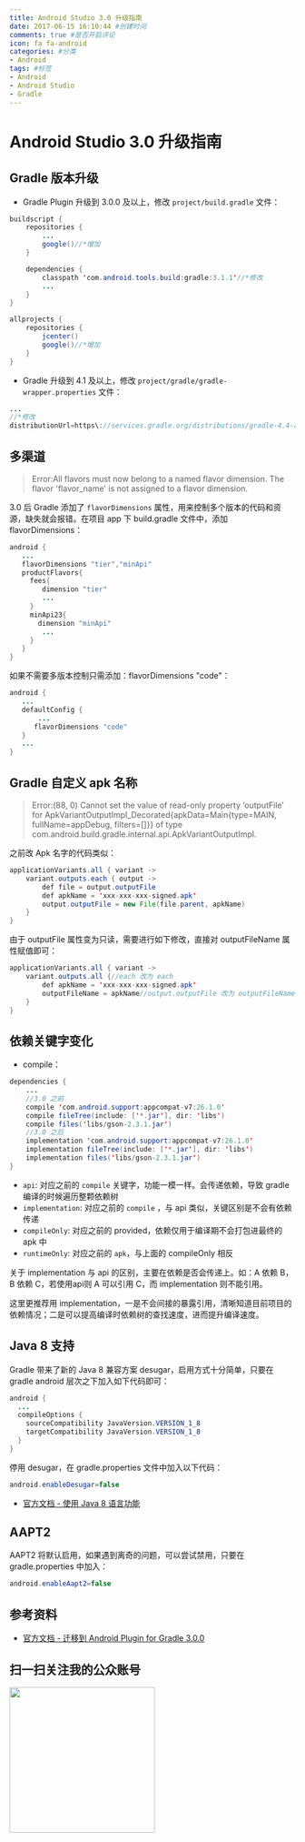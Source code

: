 ```yaml
---
title: Android Studio 3.0 升级指南
date: 2017-06-15 16:10:44 #创建时间
comments: true #是否开启评论
icon: fa fa-android
categories: #分类
- Android
tags: #标签
- Android
- Android Studio
- Gradle
---
```

# Android Studio 3.0 升级指南

## Gradle 版本升级

- Gradle Plugin 升级到 3.0.0 及以上，修改 `project/build.gradle` 文件：

```Java
buildscript {
    repositories {
        ...
        google()//*增加
    }

    dependencies {
        classpath 'com.android.tools.build:gradle:3.1.1'//*修改
        ...
    }
}

allprojects {
    repositories {
        jcenter()
        google()//*增加
    }
}
```

- Gradle 升级到 4.1 及以上，修改 `project/gradle/gradle-wrapper.properties` 文件：

```Java
...
//*修改
distributionUrl=https\://services.gradle.org/distributions/gradle-4.4-all.zip
```

## 多渠道

> Error:All flavors must now belong to a named flavor dimension.
The flavor 'flavor_name' is not assigned to a flavor dimension.

3.0 后 Gradle 添加了 `flavorDimensions` 属性，用来控制多个版本的代码和资源，缺失就会报错。在项目 app 下 build.gradle 文件中，添加 flavorDimensions：

```Java
android {
   ...
   flavorDimensions "tier","minApi"
   productFlavors{
     fees{
        dimension "tier"
        ...
     }
     minApi23{
       dimension "minApi"
        ...
     }
   }
}
```

如果不需要多版本控制只需添加：flavorDimensions "code"：

```Java
android {
   ...
   defaultConfig {
       ...
      flavorDimensions "code"
   }
   ...
}
```


## Gradle 自定义 apk 名称

> Error:(88, 0) Cannot set the value of read-only property ‘outputFile’ for ApkVariantOutputImpl_Decorated{apkData=Main{type=MAIN, fullName=appDebug, filters=[]}} of type com.android.build.gradle.internal.api.ApkVariantOutputImpl.

之前改 Apk 名字的代码类似：

```Java
applicationVariants.all { variant ->
    variant.outputs.each { output ->
        def file = output.outputFile
        def apkName = 'xxx-xxx-xxx-signed.apk'
        output.outputFile = new File(file.parent, apkName)
    }
}
```

由于 outputFile 属性变为只读，需要进行如下修改，直接对 outputFileName 属性赋值即可：

```Java
applicationVariants.all { variant ->
    variant.outputs.all {//each 改为 each
        def apkName = 'xxx-xxx-xxx-signed.apk'
        outputFileName = apkName//output.outputFile 改为 outputFileName
    }
}
```

## 依赖关键字变化

- compile：

```Java
dependencies {
    ...
    //3.0 之前
    compile 'com.android.support:appcompat-v7:26.1.0'
    compile fileTree(include: ['*.jar'], dir: 'libs')
    compile files('libs/gson-2.3.1.jar')
    //3.0 之后
    implementation 'com.android.support:appcompat-v7:26.1.0'
    implementation fileTree(include: ['*.jar'], dir: 'libs')
    implementation files('libs/gson-2.3.1.jar')
}
```

- `api`: 对应之前的 `compile` 关键字，功能一模一样。会传递依赖，导致 gradle 编译的时候遍历整颗依赖树
- `implementation`: 对应之前的 `compile` ，与 api 类似，关键区别是不会有依赖传递
- `compileOnly`: 对应之前的 provided，依赖仅用于编译期不会打包进最终的 apk 中
- `runtimeOnly`: 对应之前的 `apk`，与上面的 compileOnly 相反

关于 implementation 与 api 的区别，主要在依赖是否会传递上。如：A 依赖 B，B 依赖 C，若使用api则 A 可以引用 C，而 implementation 则不能引用。

这里更推荐用 implementation，一是不会间接的暴露引用，清晰知道目前项目的依赖情况；二是可以提高编译时依赖树的查找速度，进而提升编译速度。

## Java 8 支持

Gradle 带来了新的 Java 8 兼容方案 desugar，启用方式十分简单，只要在 gradle android 层次之下加入如下代码即可：

```Java
android {
  ...
  compileOptions {
    sourceCompatibility JavaVersion.VERSION_1_8
    targetCompatibility JavaVersion.VERSION_1_8
  }
}
```

停用 desugar，在 gradle.properties 文件中加入以下代码：

```Java
android.enableDesugar=false
```

- [官方文档 - 使用 Java 8 语言功能](https://developer.android.com/studio/write/java8-support.html)

## AAPT2

AAPT2 将默认启用，如果遇到离奇的问题，可以尝试禁用，只要在 gradle.properties 中加入：

```Java
android.enableAapt2=false
```


## 参考资料

- [官方文档 - 迁移到 Android Plugin for Gradle 3.0.0](https://developer.android.com/studio/build/gradle-plugin-3-0-0-migration.html)


## 扫一扫关注我的公众账号

<img src="https://github.com/jeanboydev/Android-ReadTheFuckingSourceCode/blob/master/resources/images/wechat/qrcode_for_gh_26eef6f9e7c1_258.jpg?raw=true" width=256 height=256 />